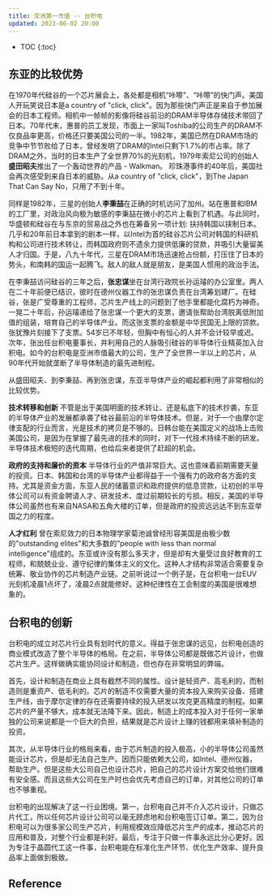 ```yaml
---
title: 亚洲第一市值 -- 台积电
updated: 2023-06-02 20:00
---
```





* TOC
{:toc}

## 东亚的比较优势

在1970年代硅谷的一个芯片展会上，各处都是相机“咔嚓”、“咔嚓”的快门声。美国人开玩笑说日本是a country of "click, click"。因为那些快门声正是来自于参加展会的日本工程师。相机中一帧帧的影像将硅谷前沿的DRAM半导体存储技术带回了日本。70年代末，惠普的员工发现，市面上一家叫Toshiba的公司生产的DRAM不仅良品率更高，价格还只要美国公司的一半。1982年，美国已然在DRAM市场的竞争中节节败给了日本，曾经发明了DRAM的Intel只剩下1.7%的市占率。除了DRAM之外，当时的日本生产了全世界70%的光刻机，1979年索尼公司的创始人**盛田昭夫**推出了一个轰动世界的产品 - Walkman。
珍珠港事件的40年后，美国社会再次感受到来自日本的威胁。从a country of "click, click"，到The Japan That Can Say No，只用了不到十年。

同样是1982年，三星的创始人**李秉喆**在正确的时机访问了加州。站在惠普和IBM的工厂里，对政治风向极为敏感的李秉喆在微小的芯片上看到了机遇。与此同时，华盛顿和硅谷在与东京的贸易战之外也在筹备另一项计划: 扶持韩国以挟制日本。几乎和20年前日本拿到的剧本一样，以Intel为首的硅谷芯片公司对韩国的科研机构和公司进行技术转让，而韩国政府则不遗余力提供低廉的贷款，并吸引大量留美人才归国。于是，八九十年代，三星在DRAM市场迅速抢占份额，打压住了日本的势头，和南韩的国运一起腾飞。敌人的敌人就是朋友，是美国人惯用的政治手法。

在李秉喆访问硅谷的三年之后，**张忠谋**坐在台湾行政院长孙运璿的办公室里。两人在二十年前便已结识，彼时在德州仪器工作的张忠谋负责在台湾筹划建厂。在硅谷，张是广受尊重的工程师，芯片生产线上的问题到了他手里都能化腐朽为神奇。一晃二十年后，孙运璿递给了张忠谋一个更大的支票，邀请张帮助台湾脱离低附加值的组装，培育自己的半导体产业。而这张支票的金额是中华民国无上限的贷款。张犹豫片刻接下了支票。54岁已不年轻，但胸中有恒心的人并不会计较早或迟。次年，张出任台积电董事长，并利用自己的人脉吸引硅谷的半导体行业精英加入台积电。如今的台积电是亚洲市值最大的公司，生产了全世界一半以上的芯片，从90年代开始就垄断了半导体制造的最先进制程。

从盛田昭夫、到李秉喆、再到张忠谋，东亚半导体产业的崛起都利用了非常相似的比较优势。

**技术转移和创新** 不管是出于美国明面的技术转让、还是私底下的技术抄袭，东亚的半导体产业的发展都承袭了硅谷最前沿的半导体技术。但是，对于一个由摩尔定律支配的行业而言，光是技术的拷贝是不够的。日韩台能在美国定义的战场上击败美国公司，是因为在掌握了最先进的技术的同时，对下一代技术持续不断的研发。半导体技术极短的迭代周期，也给后来者提供了赶超的机会。

**政府的支持和廉价的资本** 半导体行业的产值非常巨大。这也意味着前期需要天量的投资。日本、韩国和台湾的半导体产业都得益于一个强有力的政府各方面的支持。尤其是资金方面，东亚人民的储蓄意识和政府提供的低息贷款，让初创的半导体公司可以有资金聘请人才、研发技术、度过前期较长的亏损。相反，美国的半导体公司虽然也有来自NASA和五角大楼的订单，但是政府的投资远远达不到东亚举国之力的程度。

**人才红利** 曾在索尼效力的日本物理学家菊池诚曾经形容美国是由极少数的"outstanding elites"和大多数的"people with less than normal intelligence"组成的。东亚或许没有那么多天才，但是却有大量受过良好教育的工程师，和兢兢业业、遵守纪律的集体主义的文化。这种人才结构非常适合需要复杂统筹、敬业协作的芯片制造产业链。之前听说过一个例子是，在台积电一台EUV光刻机凌晨1点坏了，凌晨2点就能修好。这种纪律性在工会制度的美国是很难想象的。


## 台积电的创新

台积电的成立对芯片行业具有划时代的意义。得益于张忠谋的远见，台积电创造的商业模式改造了整个半导体的格局。在之前，半导体公司都是既做芯片设计，也做芯片生产。这样做确实能协同设计和制造，但也存在非常明显的弊端。

首先，设计和制造在商业上具有截然不同的属性。设计是轻资产、高毛利的，而制造则是重资产、低毛利的。芯片的制造不仅需要大量的资本投入来购买设备、搭建生产线，由于摩尔定律的存在还需要持续的投入研发以攻克更高精度的制程。如果芯片的产量不够大，成本就无法降下来。因此，制造上的成本投入对于任何一家单独的公司来说都是一个巨大的负担，结果就是芯片设计上赚的钱都用来填补制造的投资。

其次，从半导体行业的格局来看，由于芯片制造的投入极高，小的半导体公司虽然能设计芯片，但是却无法自己生产。因而只能依赖大公司，如Intel、德州仪器，帮助生产。但是这些大公司自己也设计芯片，把自己的芯片设计方案交给他们很难有安全感。而且这些大公司在生产时也会优先考虑自己的订单，对其他公司的订单也不够重视。

台积电的出现解决了这一行业困境。第一，台积电自己并不介入芯片设计，只做芯片代工，所以任何芯片设计公司可以毫无顾虑地和台积电签订订单。第二，因为台积电可以为很多家公司生产芯片，利用规模效应降低芯片生产的成本，推动芯片的应用和普及，对整个行业都是利好。最后，专注于只做一件事永远比分心更好。因为专注于晶圆代工这一件事，台积电能在标准化生产环节、优化生产效率、提升良品率上面做到极致。






## Reference

